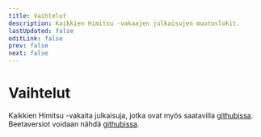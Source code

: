 ```yaml
---
title: Vaihtelut
description: Kaikkien Himitsu -vakaajen julkaisujen muutoslokit.
lastUpdated: false
editLink: false
prev: false
next: false
---
```


# Vaihtelut

Kaikkien Himitsu -vakaita julkaisuja, jotka ovat myös saatavilla [githubissa](https://github.com/RepoDevil/Himitsu/releases). Beetaversiot voidaan nähdä [githubissa](https://github.com/RepoDevil/TsubakiBuilder/releases).

<ChangelogsList />

